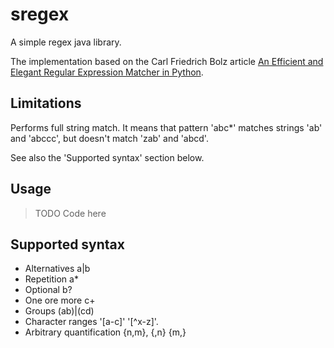 # sregex

A simple regex java library.

The implementation based on the Carl Friedrich Bolz article [An Efficient and Elegant Regular Expression Matcher in Python](http://morepypy.blogspot.ru/2010/05/efficient-and-elegant-regular.html).

## Limitations

Performs full string match. It means that pattern 'abc*' matches strings 'ab' and 'abccc', but doesn't match 'zab' and 'abcd'.

See also the 'Supported syntax' section below.

## Usage

> TODO Code here

## Supported syntax

* Alternatives
        a|b
* Repetition
        a*
* Optional
        b?
* One ore more
        c+
* Groups
        (ab)|(cd)
* Character ranges
        '[a-c]'
        '[^x-z]'.
* Arbitrary quantification {n,m}, {,n} {m,}
